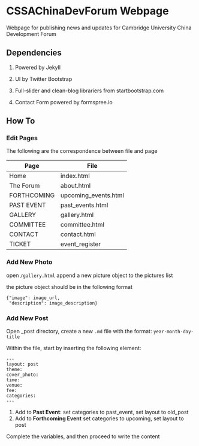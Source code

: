 # CSSAChinaDevForum Webpage

Webpage for publishing news and updates for Cambridge University China Development Forum

## Dependencies

1. Powered by Jekyll

2. UI by Twitter Bootstrap

3. Full-slider and clean-blog librariers from startbootstrap.com

4. Contact Form powered by formspree.io

## How To

### Edit Pages

The following are the correspondence between file and page

| Page        | File                 |
| ----------- | -------------------- |
| Home        | index.html           |
| The Forum   | about.html           |
| FORTHCOMING | upcoming_events.html |
| PAST EVENT  | past_events.html     |
| GALLERY     | gallery.html         |
| COMMITTEE   | committee.html       |
| CONTACT     | contact.html         |
| TICKET      | event_register       |


### Add New Photo

open ``/gallery.html``
append a new picture object to the pictures list

the picture object should be in the following format

```
{"image": image_url,
 "description": image_description}
```

### Add New Post

Open _post directory, create a new ``.md`` file with the format:
``year-month-day-title``

Within the file, start by inserting the following element:

```
---
layout: post
theme: 
cover_photo:
time:
venue:
fee:
categories:
---
```

1. Add to **Past Event**:  set categories to past_event, set layout to old_post
2. Add to **Forthcoming Event** set categories to upcoming, set layout to post


Complete the variables, and then proceed to write the content